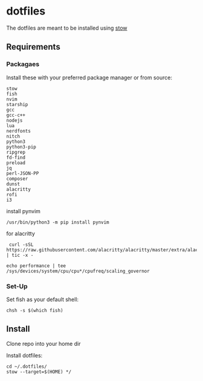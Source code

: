 # dotfiles
The dotfiles are meant to be installed using [stow](https://www.gnu.org/software/stow/manual/stow.html#:~:text=The%20approach%20used%20by%20Stow,from%20clutter%20from%20other%20packages.)

## Requirements

### Packagaes
Install these with your preferred package manager or from source:
```
stow
fish
nvim
starship
gcc
gcc-c++
nodejs
lua
nerdfonts
nitch
python3
python3-pip
ripgrep
fd-find
preload
jq
perl-JSON-PP
composer
dunst
alacritty
rofi
i3
```

install pynvim
```
/usr/bin/python3 -m pip install pynvim
```

for alacritty
```
 curl -sSL https://raw.githubusercontent.com/alacritty/alacritty/master/extra/alacritty.info | tic -x -
```

```
echo performance | tee /sys/devices/system/cpu/cpu*/cpufreq/scaling_governor
```

### Set-Up
Set fish as your default shell:
```
chsh -s $(which fish)
```

## Install

Clone repo into your home dir

Install dotfiles:
```
cd ~/.dotfiles/
stow --target=$(HOME) */
```

